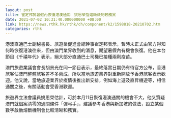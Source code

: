 ```yaml
---
layout: post
title: 崔定邦冀暑假內恢復港澳通關　姚思榮指熔斷機制較務實
date: 2021-07-02 10:31:40.000000000 +08:00
link: https://news.rthk.hk/rthk/ch/component/k2/1598818-20210702.htm
categories: rthk
---
```


港澳直通巴士副秘書長、旅遊業促進會總幹事崔定邦表示，暫時未正式由官方得知何時恢復港澳往來，但由澳門業界收到的消息，期望暑假內有機會恢復。他在本台節目《千禧年代》表示，絕大部分直通巴士司機已接種兩劑疫苗。

澳門旅遊業議會會長胡景光在同一節目表示，最終落實日期仍有待官方公布，香港旅客佔澳門整體旅客差不多兩成，所以當地旅遊業界對重新開放予香港旅客表示歡迎。他又說，當地旅遊業界於疫情後推出新安排，例如海上遊及直昇機遊等，相信通關之後，有關活動會受香港歡迎。

旅遊界立法會議員姚思榮估計，可於本月11日恢復港澳通關的機會不大，他又質疑澳門就個案清零的通關條件「彈弓手」，建議參考香港與新加坡的做法，設立某個數字啟動熔斷機制會比較清晰和務實。
